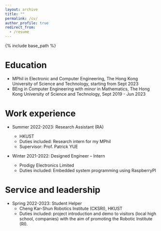 ```yaml
---
layout: archive
title: ""
permalink: /cv/
author_profile: true
redirect_from:
  - /resume
---
```


{% include base_path %}

Education
======
* MPhil in Electronic and Computer Engineering, The Hong Kong University of Science and Technology, starting from Sept 2023
* BEng in Computer Engineering with minor in Mathematics, The Hong Kong University of Science and Technology, Sept 2019 - Jun 2023



Work experience
======
* Summer 2022-2023: Research Assistant (RA)
  * HKUST
  * Duties included: Research intern for my MPhil
  * Supervisor: Prof. Patrick YUE

* Winter 2021-2022: Designed Engineer – Intern 
  * Prodigy Electronics Limited
  * Duties included: Embedded system programming using RaspberryPI


  
Service and leadership
======
* Spring 2022-2023: Student Helper
  * Cheng Kar-Shun Robotics Institute (CKSRI), HKUST
  * Duties included: project introduction and demo to visitors (local high school, companies) with the aim of promoting the Robotic Institute (RI).
